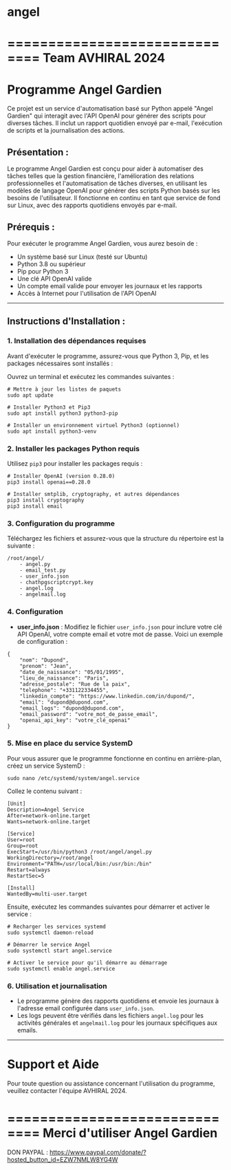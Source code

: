 # angel
==============================
       Team AVHIRAL 2024
==============================

# Programme Angel Gardien

Ce projet est un service d'automatisation basé sur Python appelé "Angel Gardien" qui interagit avec l'API OpenAI pour générer des scripts pour diverses tâches. Il inclut un rapport quotidien envoyé par e-mail, l'exécution de scripts et la journalisation des actions.

## Présentation :
Le programme Angel Gardien est conçu pour aider à automatiser des tâches telles que la gestion financière, l'amélioration des relations professionnelles et l'automatisation de tâches diverses, en utilisant les modèles de langage OpenAI pour générer des scripts Python basés sur les besoins de l'utilisateur. Il fonctionne en continu en tant que service de fond sur Linux, avec des rapports quotidiens envoyés par e-mail.

## Prérequis :
Pour exécuter le programme Angel Gardien, vous aurez besoin de :
- Un système basé sur Linux (testé sur Ubuntu)
- Python 3.8 ou supérieur
- Pip pour Python 3
- Une clé API OpenAI valide
- Un compte email valide pour envoyer les journaux et les rapports
- Accès à Internet pour l'utilisation de l'API OpenAI

---

## Instructions d'Installation :

### 1. Installation des dépendances requises
Avant d'exécuter le programme, assurez-vous que Python 3, Pip, et les packages nécessaires sont installés :

Ouvrez un terminal et exécutez les commandes suivantes :

```
# Mettre à jour les listes de paquets
sudo apt update

# Installer Python3 et Pip3
sudo apt install python3 python3-pip

# Installer un environnement virtuel Python3 (optionnel)
sudo apt install python3-venv
```

### 2. Installer les packages Python requis
Utilisez `pip3` pour installer les packages requis :

```
# Installer OpenAI (version 0.28.0)
pip3 install openai==0.28.0

# Installer smtplib, cryptography, et autres dépendances
pip3 install cryptography
pip3 install email
```

### 3. Configuration du programme
Téléchargez les fichiers et assurez-vous que la structure du répertoire est la suivante :

```
/root/angel/
    - angel.py
    - email_test.py
    - user_info.json
    - chathpgscriptcrypt.key
    - angel.log
    - angelmail.log
```

### 4. Configuration
- **user_info.json** : Modifiez le fichier `user_info.json` pour inclure votre clé API OpenAI, votre compte email et votre mot de passe. Voici un exemple de configuration :

```
{
    "nom": "Dupond",
    "prenom": "Jean",
    "date_de_naissance": "05/01/1995",
    "lieu_de_naissance": "Paris",
    "adresse_postale": "Rue de la paix",
    "telephone": "+331122334455",
    "linkedin_compte": "https://www.linkedin.com/in/dupond/",
    "email": "dupond@dupond.com",
    "email_logs": "dupond@dupond.com",
    "email_password": "votre_mot_de_passe_email",
    "openai_api_key": "votre_clé_openai"
}
```

### 5. Mise en place du service SystemD
Pour vous assurer que le programme fonctionne en continu en arrière-plan, créez un service SystemD :

```
sudo nano /etc/systemd/system/angel.service
```

Collez le contenu suivant :

```
[Unit]
Description=Angel Service
After=network-online.target
Wants=network-online.target

[Service]
User=root
Group=root
ExecStart=/usr/bin/python3 /root/angel/angel.py
WorkingDirectory=/root/angel
Environment="PATH=/usr/local/bin:/usr/bin:/bin"
Restart=always
RestartSec=5

[Install]
WantedBy=multi-user.target
```

Ensuite, exécutez les commandes suivantes pour démarrer et activer le service :

```
# Recharger les services systemd
sudo systemctl daemon-reload

# Démarrer le service Angel
sudo systemctl start angel.service

# Activer le service pour qu'il démarre au démarrage
sudo systemctl enable angel.service
```

### 6. Utilisation et journalisation
- Le programme génère des rapports quotidiens et envoie les journaux à l'adresse email configurée dans `user_info.json`.
- Les logs peuvent être vérifiés dans les fichiers `angel.log` pour les activités générales et `angelmail.log` pour les journaux spécifiques aux emails.

---

# Support et Aide
Pour toute question ou assistance concernant l'utilisation du programme, veuillez contacter l'équipe AVHIRAL 2024.

==============================
Merci d'utiliser Angel Gardien
==============================

DON PAYPAL : https://www.paypal.com/donate/?hosted_button_id=EZW7NMLW8YG4W
